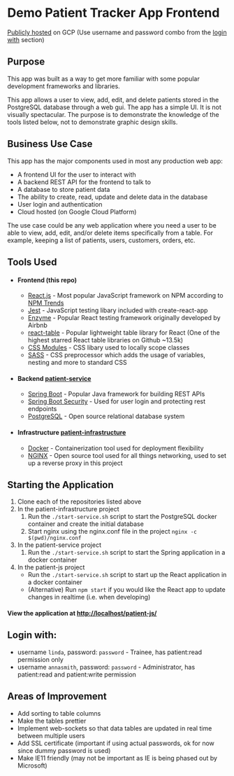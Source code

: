 # Demo Patient Tracker App Frontend
[Publicly hosted](http://patient.jessemartindev.com/) on GCP (Use username and password combo from the [login with](https://github.com/JayMartMedia/patient-js#login-with) section)

## Purpose
This app was built as a way to get more familiar with some popular development frameworks and libraries.

This app allows a user to view, add, edit, and delete patients stored in the PostgreSQL database through a web gui. The app has a simple UI. It is not visually spectacular. The purpose is to demonstrate the knowledge of the tools listed below, not to demonstrate graphic design skills.

## Business Use Case
This app has the major components used in most any production web app:
+ A frontend UI for the user to interact with
+ A backend REST API for the frontend to talk to
+ A database to store patient data
+ The ability to create, read, update and delete data in the database
+ User login and authentication
+ Cloud hosted (on Google Cloud Platform)

The use case could be any web application where you need a user to be able to view, add, edit, and/or delete items specifically from a table. For example, keeping a list of patients, users, customers, orders, etc.

## Tools Used
+ #### Frontend (this repo)
    + [React.js](https://reactjs.org/) - Most popular JavaScript framework on NPM according to [NPM Trends](https://www.npmtrends.com/react-vs-angular-vs-vue-vs-ember-source-vs-@angular/core)
    + [Jest](https://jestjs.io/) - JavaScript testing libary included with create-react-app
    + [Enzyme](https://enzymejs.github.io/enzyme/) - Popular React testing framework originally developed by Airbnb
    + [react-table](https://react-table.tanstack.com/) - Popular lightweight table library for React (One of the highest starred React table libraries on Github ~13.5k)
    + [CSS Modules](https://github.com/css-modules/css-modules) - CSS libary used to locally scope classes
    + [SASS](https://sass-lang.com/) - CSS preprocessor which adds the usage of variables, nesting and more to standard CSS
+ #### Backend [patient-service](https://github.com/JayMartMedia/patient-service)
    + [Spring Boot](https://spring.io/projects/spring-boot) - Popular Java framework for building REST APIs
    + [Spring Boot Security](https://spring.io/projects/spring-security#overview) - Used for user login and protecting rest endpoints
    + [PostgreSQL](https://www.postgresql.org/) - Open source relational database system
+ #### Infrastructure [patient-infrastructure](https://github.com/JayMartMedia/patient-infrastructure)
    + [Docker](https://www.docker.com/) - Containerization tool used for deployment flexibility
    + [NGINX](https://www.nginx.com/) - Open source tool used for all things networking, used to set up a reverse proxy in this project
    
## Starting the Application

1. Clone each of the repositories listed above
2. In the patient-infrastructure project
    1. Run the `./start-service.sh` script to start the PostgreSQL docker container and create the initial database
    2. Start nginx using the nginx.conf file in the project `nginx -c $(pwd)/nginx.conf`
3. In the patient-service project
    1. Run the `./start-service.sh` script to start the Spring application in a docker container
3. In the patient-js project
    + Run the `./start-service.sh` script to start up the React application in a docker container
    + (Alternative) Run `npm start` if you would like the React app to update changes in realtime (i.e. when developing)
#### View the application at [http://localhost/patient-js/](http://localhost/patient-js/)

## Login with:
+ username `linda`, password: `password` - Trainee, has patient:read permission only
+ username `annasmith`, password: `password` - Administrator, has patient:read and patient:write permission

## Areas of Improvement
+ Add sorting to table columns
+ Make the tables prettier
+ Implement web-sockets so that data tables are updated in real time between multiple users
+ Add SSL certificate (important if using actual passwords, ok for now since dummy password is used)
+ Make IE11 friendly (may not be important as IE is being phased out by Microsoft)

